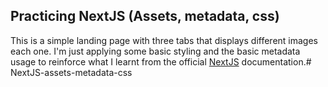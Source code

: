 ## Practicing NextJS (Assets, metadata, css)

This is a simple landing page with three tabs that displays different images each one. I'm just applying some basic styling and the basic metadata usage to reinforce what I learnt from the official [NextJS](https://nextjs.org/learn/basics/assets-metadata-css) documentation.# NextJS-assets-metadata-css
